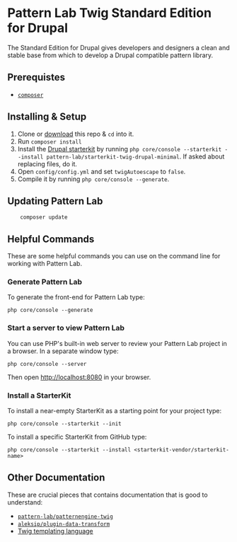 # Pattern Lab Twig Standard Edition for Drupal 

The Standard Edition for Drupal gives developers and designers a clean and stable base from which to develop a Drupal compatible pattern library.


## Prerequistes 

- [`composer`](https://getcomposer.org)

## Installing & Setup

1. Clone or [download](https://github.com/pattern-lab/edition-php-drupal-standard/archive/master.zip) this repo & `cd` into it.
1. Run `composer install`
1. Install the [Drupal starterkit](https://github.com/pattern-lab/starterkit-twig-drupal-minimal) by running `php core/console --starterkit --install pattern-lab/starterkit-twig-drupal-minimal`. If asked about replacing files, do it.
1. Open `config/config.yml` and set `twigAutoescape` to `false`.
1. Compile it by running `php core/console --generate`.

## Updating Pattern Lab

		composer update

## Helpful Commands

These are some helpful commands you can use on the command line for working with Pattern Lab.

### Generate Pattern Lab

To generate the front-end for Pattern Lab type:

    php core/console --generate

### Start a server to view Pattern Lab

You can use PHP's built-in web server to review your Pattern Lab project in a browser. In a separate window type:

    php core/console --server

Then open [http://localhost:8080](http://localhost:8080) in your browser.

### Install a StarterKit

To install a near-empty StarterKit as a starting point for your project type:

    php core/console --starterkit --init

To install a specific StarterKit from GitHub type:

    php core/console --starterkit --install <starterkit-vendor/starterkit-name>

## Other Documentation

These are crucial pieces that contains documentation that is good to understand:

- [`pattern-lab/patternengine-twig`](https://github.com/pattern-lab/patternengine-php-twig)
- [`aleksip/plugin-data-transform`](https://github.com/aleksip/plugin-data-transform)
- [Twig templating language](http://twig.sensiolabs.org/documentation)

